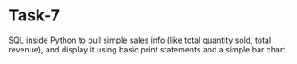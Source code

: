 # Task-7

SQL inside Python to pull simple sales info (like total quantity sold, total revenue), and display it using basic print statements and a simple bar chart.
